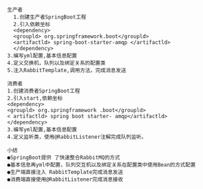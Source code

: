     生产者
      1.创建生产者SpringBoot工程
      2.引入依赖坐标
      <dependency>
      <groupld> org.springframework.boot</groupld>
      <artifactld> spring-boot-starter-amqp </artifactld>
      </dependency>
    3.编写yml配置,基本信息配置
    4.定义交换机，队列以及绑定关系的配置类
    5.注入RabbitTemplate,调用方法，完成消息发送
    
    消费者
    1.创建消费者SpringBoot工程
    2.引入start,依赖坐标
    <dependency>
    <groupld> org.springframework .boot</groupld>
    < artifactld> spring boot starter- amqp</artifactld>
    </dependency>
    3.编写yml配置,基本信息配置
    4.定义监听类，使用@RabbitListener注解完成队列监听。
    
    小结
    ●SpringBoot提供 了快速整合RabbitMQ的方式
    ●基本信息再yml中配置，队列交互机以及绑定关系在配置类中使用Bean的方式配置
    ●生产端直接注入 RabbitTemplate完成消息发送
    ●消费端直接使用@RabbitListener完成消息接收
